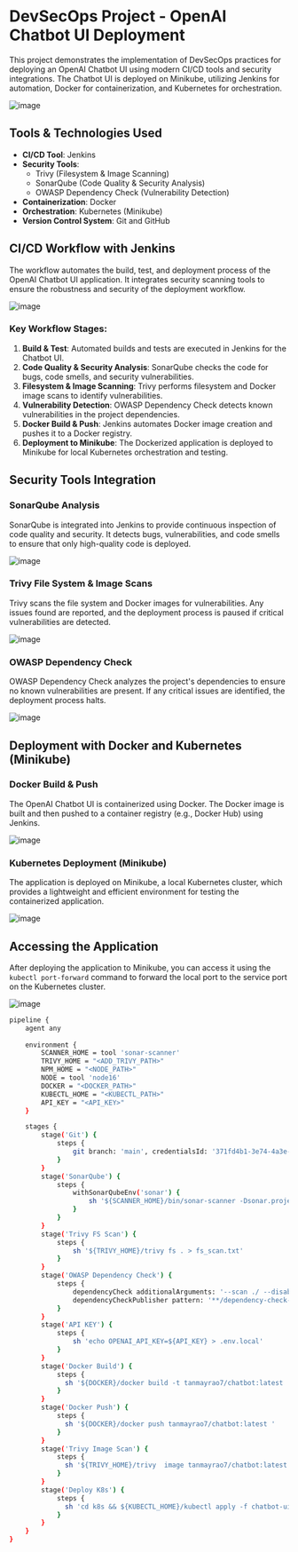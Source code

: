 # DevSecOps Project - OpenAI Chatbot UI Deployment

This project demonstrates the implementation of DevSecOps practices for deploying an OpenAI Chatbot UI using modern CI/CD tools and security integrations. The Chatbot UI is deployed on Minikube, utilizing Jenkins for automation, Docker for containerization, and Kubernetes for orchestration.

![image](https://github.com/user-attachments/assets/5d4389e0-90e6-48e8-8344-6792e3c8a835)

## Tools & Technologies Used

- **CI/CD Tool**: Jenkins
- **Security Tools**:
  - Trivy (Filesystem & Image Scanning)
  - SonarQube (Code Quality & Security Analysis)
  - OWASP Dependency Check (Vulnerability Detection)
- **Containerization**: Docker
- **Orchestration**: Kubernetes (Minikube)
- **Version Control System**: Git and GitHub

## CI/CD Workflow with Jenkins

The workflow automates the build, test, and deployment process of the OpenAI Chatbot UI application. It integrates security scanning tools to ensure the robustness and security of the deployment workflow.

![image](https://github.com/user-attachments/assets/53670879-5b5b-45ad-b875-5f2c5dc6fdfa)

### Key Workflow Stages:

1. **Build & Test**: Automated builds and tests are executed in Jenkins for the Chatbot UI.
2. **Code Quality & Security Analysis**: SonarQube checks the code for bugs, code smells, and security vulnerabilities.
3. **Filesystem & Image Scanning**: Trivy performs filesystem and Docker image scans to identify vulnerabilities.
4. **Vulnerability Detection**: OWASP Dependency Check detects known vulnerabilities in the project dependencies.
5. **Docker Build & Push**: Jenkins automates Docker image creation and pushes it to a Docker registry.
6. **Deployment to Minikube**: The Dockerized application is deployed to Minikube for local Kubernetes orchestration and testing.

## Security Tools Integration

### SonarQube Analysis

SonarQube is integrated into Jenkins to provide continuous inspection of code quality and security. It detects bugs, vulnerabilities, and code smells to ensure that only high-quality code is deployed.

![image](https://github.com/user-attachments/assets/87ae33a0-fe38-4d9a-83cf-7a7801769e56)

### Trivy File System & Image Scans

Trivy scans the file system and Docker images for vulnerabilities. Any issues found are reported, and the deployment process is paused if critical vulnerabilities are detected.

![image](https://github.com/user-attachments/assets/1788d604-27a7-4b95-b492-d90b95d4aeaf)

### OWASP Dependency Check

OWASP Dependency Check analyzes the project's dependencies to ensure no known vulnerabilities are present. If any critical issues are identified, the deployment process halts.

![image](https://github.com/user-attachments/assets/362e03a5-fd1b-4105-b035-d88a2706a28c)

## Deployment with Docker and Kubernetes (Minikube)

### Docker Build & Push

The OpenAI Chatbot UI is containerized using Docker. The Docker image is built and then pushed to a container registry (e.g., Docker Hub) using Jenkins.

![image](https://github.com/user-attachments/assets/8e1b8ef3-2f80-4f23-b410-7f31fe5b4d65)

### Kubernetes Deployment (Minikube)

The application is deployed on Minikube, a local Kubernetes cluster, which provides a lightweight and efficient environment for testing the containerized application.

![image](https://github.com/user-attachments/assets/86652e11-f0b6-4195-bd2b-5198e2659465)

## Accessing the Application

After deploying the application to Minikube, you can access it using the `kubectl port-forward` command to forward the local port to the service port on the Kubernetes cluster.

![image](https://github.com/user-attachments/assets/220594b4-f852-4e32-885d-221f27f01543)


```bash
pipeline {
    agent any
    
    environment {
        SCANNER_HOME = tool 'sonar-scanner'
        TRIVY_HOME = "<ADD_TRIVY_PATH>"
        NPM_HOME = "<NODE_PATH>"
        NODE = tool 'node16'
        DOCKER = "<DOCKER_PATH>"
        KUBECTL_HOME = "<KUBECTL_PATH>"
        API_KEY = "<API_KEY>"
    }

    stages {
        stage('Git') {
            steps {
                git branch: 'main', credentialsId: '371fd4b1-3e74-4a3e-8898-06c624b0ab2d', url: 'https://github.com/TanmayRao7/Chatgpt-Clone'
            }
        }
        stage('SonarQube') {
            steps {
                withSonarQubeEnv('sonar') {
                    sh '${SCANNER_HOME}/bin/sonar-scanner -Dsonar.projectName=chatgpt -Dsonar.projectKey=chatgpt'
                }
            }
        }
        stage('Trivy FS Scan') {
            steps {
                sh '${TRIVY_HOME}/trivy fs . > fs_scan.txt'
            }
        }
        stage('OWASP Dependency Check') {
            steps {
                dependencyCheck additionalArguments: '--scan ./ --disableYarnAudit --disableNodeAudit', odcInstallation: 'checker'
                dependencyCheckPublisher pattern: '**/dependency-check-report.xml'
            }
        }
        stage('API KEY') {
            steps {
                sh 'echo OPENAI_API_KEY=${API_KEY} > .env.local'
            }
        }
        stage('Docker Build') {
            steps {
              sh '${DOCKER}/docker build -t tanmayrao7/chatbot:latest .'
            }
        }
        stage('Docker Push') {
            steps {
              sh '${DOCKER}/docker push tanmayrao7/chatbot:latest '
            }
        }
        stage('Trivy Image Scan') {
            steps {
              sh '${TRIVY_HOME}/trivy  image tanmayrao7/chatbot:latest > image_scan.txt'
            }
        }
        stage('Deploy K8s') {
            steps {
              sh 'cd k8s && ${KUBECTL_HOME}/kubectl apply -f chatbot-ui.yaml'
            }
        }
    }
}
